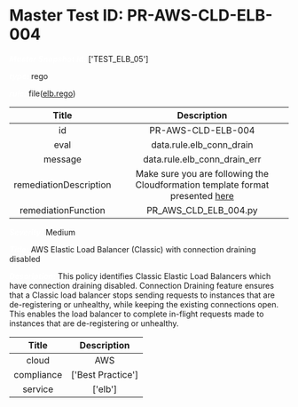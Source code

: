 



# Master Test ID: PR-AWS-CLD-ELB-004


***<font color="white">Master Snapshot Id:</font>*** ['TEST_ELB_05']

***<font color="white">type:</font>*** rego

***<font color="white">rule:</font>*** file([elb.rego])  
  
  
  
  

|Title|Description|
| :---: | :---: |
|id|PR-AWS-CLD-ELB-004|
|eval|data.rule.elb_conn_drain|
|message|data.rule.elb_conn_drain_err|
|remediationDescription|Make sure you are following the Cloudformation template format presented <a href='https://docs.aws.amazon.com/AWSCloudFormation/latest/UserGuide/aws-properties-ec2-elb.html' target='_blank'>here</a>|
|remediationFunction|PR_AWS_CLD_ELB_004.py|


***<font color="white">Severity:</font>*** Medium

***<font color="white">Title:</font>*** AWS Elastic Load Balancer (Classic) with connection draining disabled

***<font color="white">Description:</font>*** This policy identifies Classic Elastic Load Balancers which have connection draining disabled. Connection Draining feature ensures that a Classic load balancer stops sending requests to instances that are de-registering or unhealthy, while keeping the existing connections open. This enables the load balancer to complete in-flight requests made to instances that are de-registering or unhealthy.  
  
  

|Title|Description|
| :---: | :---: |
|cloud|AWS|
|compliance|['Best Practice']|
|service|['elb']|



[elb.rego]: https://github.com/prancer-io/prancer-compliance-test/tree/master/aws/cloud/elb.rego
